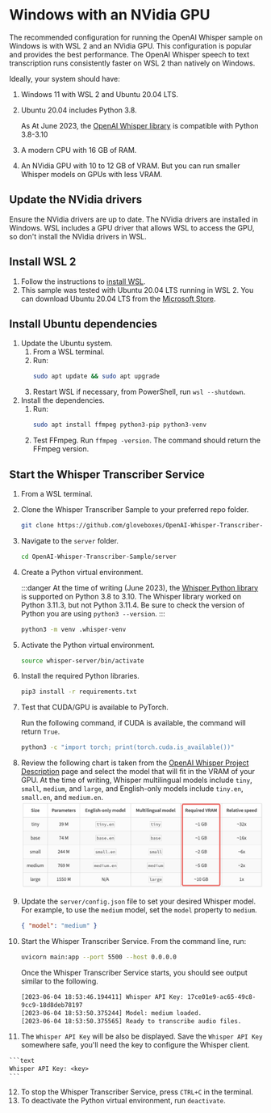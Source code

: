 # Windows with an NVidia GPU

The recommended configuration for running the OpenAI Whisper sample on Windows is with WSL 2 and an NVidia GPU. This configuration is popular and provides the best performance. The OpenAI Whisper speech to text transcription runs consistently faster on WSL 2 than natively on Windows.

Ideally, your system should have:

1. Windows 11 with WSL 2 and Ubuntu 20.04 LTS.
2. Ubuntu 20.04 includes Python 3.8.

   As At June 2023, the [OpenAI Whisper library](https://pypi.org/project/openai-whisper/) is compatible with Python 3.8-3.10

3. A modern CPU with 16 GB of RAM.
4. An NVidia GPU with 10 to 12 GB of VRAM. But you can run smaller Whisper models on GPUs with less VRAM.

## Update the NVidia drivers

Ensure the NVidia drivers are up to date. The NVidia drivers are installed in Windows. WSL includes a GPU driver that allows WSL to access the GPU, so don't install the NVidia drivers in WSL.

## Install WSL 2

1. Follow the instructions to [install WSL](https://learn.microsoft.com/en-us/windows/wsl/install).
2. This sample was tested with Ubuntu 20.04 LTS running in WSL 2. You can download Ubuntu 20.04 LTS from the [Microsoft Store](https://apps.microsoft.com/store/detail/ubuntu-2004/9N6SVWS3RX71).

## Install Ubuntu dependencies

1. Update the Ubuntu system.
   1. From a WSL terminal.
   2. Run:
        ```bash
        sudo apt update && sudo apt upgrade
        ```
   3. Restart WSL if necessary, from PowerShell, run `wsl --shutdown`.
2. Install the dependencies. 
   1. Run:
        ```bash
        sudo apt install ffmpeg python3-pip python3-venv
        ```
   2. Test FFmpeg. Run `ffmpeg -version`. The command should return the FFmpeg version.

## Start the Whisper Transcriber Service

1. From a WSL terminal.
2. Clone the Whisper Transcriber Sample to your preferred repo folder.

    ```bash
    git clone https://github.com/gloveboxes/OpenAI-Whisper-Transcriber-Sample.git
    ```

3. Navigate to the `server` folder.

    ```bash
    cd OpenAI-Whisper-Transcriber-Sample/server
    ```

4. Create a Python virtual environment.

    :::danger
    At the time of writing (June 2023), the [Whisper Python library](https://pypi.org/project/openai-whisper) is supported on Python 3.8 to 3.10. The Whisper library worked on Python 3.11.3, but not Python 3.11.4. Be sure to check the version of Python you are using `python3 --version`.
    :::

    ```bash
    python3 -m venv .whisper-venv
    ```

5. Activate the Python virtual environment.

    ```bash
    source whisper-server/bin/activate
    ```

6. Install the required Python libraries.

    ```bash
    pip3 install -r requirements.txt
    ```

7. Test that CUDA/GPU is available to PyTorch.

   Run the following command, if CUDA is available, the command will return `True`.

    ```bash
    python3 -c "import torch; print(torch.cuda.is_available())"
    ```

8. Review the following chart is taken from the [OpenAI Whisper Project Description](https://pypi.org/project/openai-whisper/) page and select the model that will fit in the VRAM of your GPU. At the time of writing, Whisper multilingual models include `tiny`, `small`, `medium`, and `large`, and English-only models include `tiny.en`, `small.en`, and `medium.en`.
   ![](../media/whisper_model_selection.png)

9.  Update the `server/config.json` file to set your desired Whisper model. For example, to use the `medium` model, set the `model` property to `medium`.

    ```json
    { "model": "medium" }
    ````

10.  Start the Whisper Transcriber Service. From the command line, run:

        ```bash
        uvicorn main:app --port 5500 --host 0.0.0.0
        ```

        Once the Whisper Transcriber Service starts, you should see output similar to the following.

        ```text
        [2023-06-04 18:53:46.194411] Whisper API Key: 17ce01e9-ac65-49c8-9cc9-18d8deb78197
        [2023-06-04 18:53:50.375244] Model: medium loaded.
        [2023-06-04 18:53:50.375565] Ready to transcribe audio files.
        ```

11.  The `Whisper API Key` will be also be displayed. Save the `Whisper API Key` somewhere safe, you'll need the key to configure the Whisper client.

    ```text
    Whisper API Key: <key>
    ```

12. To stop the Whisper Transcriber Service, press `CTRL+C` in the terminal.
13. To deactivate the Python virtual environment, run `deactivate`.
